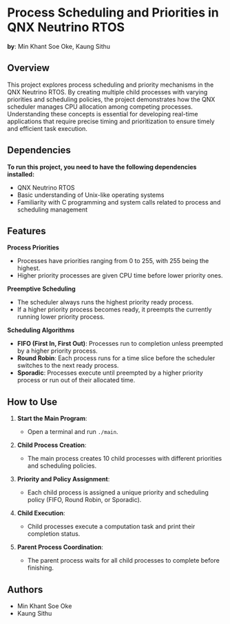 # Process Scheduling and Priorities in QNX Neutrino RTOS

**by**: Min Khant Soe Oke, Kaung Sithu

## Overview

This project explores process scheduling and priority mechanisms in the QNX Neutrino RTOS. By creating multiple child processes with varying priorities and scheduling policies, the project demonstrates how the QNX scheduler manages CPU allocation among competing processes. Understanding these concepts is essential for developing real-time applications that require precise timing and prioritization to ensure timely and efficient task execution.

## Dependencies

**To run this project, you need to have the following dependencies installed:**

* QNX Neutrino RTOS
* Basic understanding of Unix-like operating systems
* Familiarity with C programming and system calls related to process and scheduling management

## Features

**Process Priorities**
- Processes have priorities ranging from 0 to 255, with 255 being the highest.
- Higher priority processes are given CPU time before lower priority ones.

**Preemptive Scheduling**
- The scheduler always runs the highest priority ready process.
- If a higher priority process becomes ready, it preempts the currently running lower priority process.

**Scheduling Algorithms**
- **FIFO (First In, First Out)**: Processes run to completion unless preempted by a higher priority process.
- **Round Robin**: Each process runs for a time slice before the scheduler switches to the next ready process.
- **Sporadic**: Processes execute until preempted by a higher priority process or run out of their allocated time.

## How to Use

1. **Start the Main Program**:
   - Open a terminal and run `./main`.

2. **Child Process Creation**:
   - The main process creates 10 child processes with different priorities and scheduling policies.

3. **Priority and Policy Assignment**:
   - Each child process is assigned a unique priority and scheduling policy (FIFO, Round Robin, or Sporadic).

4. **Child Execution**:
   - Child processes execute a computation task and print their completion status.

5. **Parent Process Coordination**:
   - The parent process waits for all child processes to complete before finishing.

## Authors

- Min Khant Soe Oke
- Kaung Sithu
